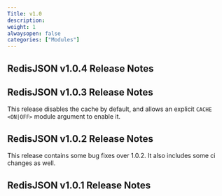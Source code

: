 ```yaml
---
Title: v1.0
description:
weight: 1
alwaysopen: false
categories: ["Modules"]
---
```

## RedisJSON v1.0.4 Release Notes

## RedisJSON v1.0.3 Release Notes

This release disables the cache by default, and allows an explicit `CACHE` `<ON|OFF>` module argument to enable it.

## RedisJSON v1.0.2 Release Notes

This release contains some bug fixes over 1.0.2. It also includes some ci changes as well.

## RedisJSON v1.0.1 Release Notes
